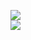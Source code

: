 [![](https://img.shields.io/badge/Made%20With-Github%20Spray-lightgrey.svg?style=for-the-badge&logo=github)](https://github.com/Annihil/github-spray#701)  
[![](https://i.imgur.com/2DrTn0Z.gif)](https://github.com/Annihil/github-spray)